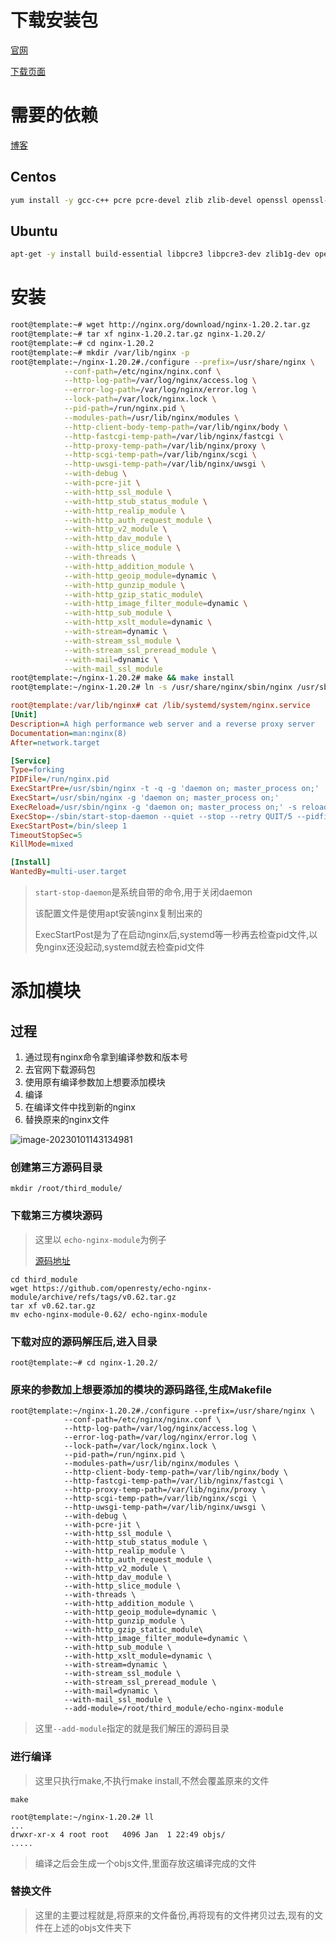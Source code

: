 # 下载安装包

[官网](http://nginx.org/)

[下载页面](http://nginx.org/en/download.html)



# 需要的依赖

[博客](https://blog.csdn.net/weixin_56273432/article/details/124112515)

## Centos

```bash
yum install -y gcc-c++ pcre pcre-devel zlib zlib-devel openssl openssl-devel gd gd-devel

```

## Ubuntu

```bash
apt-get -y install build-essential libpcre3 libpcre3-dev zlib1g-dev openssl libssl-dev libxml2 libxml2-dev libxslt-dev  libgd-dev libgeoip-dev
```

# 安装

```bash
root@template:~# wget http://nginx.org/download/nginx-1.20.2.tar.gz
root@template:~# tar xf nginx-1.20.2.tar.gz nginx-1.20.2/
root@template:~# cd nginx-1.20.2
root@template:~# mkdir /var/lib/nginx -p
root@template:~/nginx-1.20.2#./configure --prefix=/usr/share/nginx \
            --conf-path=/etc/nginx/nginx.conf \
            --http-log-path=/var/log/nginx/access.log \
            --error-log-path=/var/log/nginx/error.log \
            --lock-path=/var/lock/nginx.lock \
            --pid-path=/run/nginx.pid \
            --modules-path=/usr/lib/nginx/modules \
            --http-client-body-temp-path=/var/lib/nginx/body \
            --http-fastcgi-temp-path=/var/lib/nginx/fastcgi \
            --http-proxy-temp-path=/var/lib/nginx/proxy \
            --http-scgi-temp-path=/var/lib/nginx/scgi \
            --http-uwsgi-temp-path=/var/lib/nginx/uwsgi \
            --with-debug \
            --with-pcre-jit \
            --with-http_ssl_module \
            --with-http_stub_status_module \
            --with-http_realip_module \
            --with-http_auth_request_module \
            --with-http_v2_module \
            --with-http_dav_module \
            --with-http_slice_module \
            --with-threads \
            --with-http_addition_module \
            --with-http_geoip_module=dynamic \
            --with-http_gunzip_module \
            --with-http_gzip_static_module\
            --with-http_image_filter_module=dynamic \
            --with-http_sub_module \
            --with-http_xslt_module=dynamic \
            --with-stream=dynamic \
            --with-stream_ssl_module \
            --with-stream_ssl_preread_module \
            --with-mail=dynamic \
            --with-mail_ssl_module	
root@template:~/nginx-1.20.2# make && make install
root@template:~/nginx-1.20.2# ln -s /usr/share/nginx/sbin/nginx /usr/sbin/nginx
```





```ini
root@template:/var/lib/nginx# cat /lib/systemd/system/nginx.service
[Unit]
Description=A high performance web server and a reverse proxy server
Documentation=man:nginx(8)
After=network.target

[Service]
Type=forking
PIDFile=/run/nginx.pid
ExecStartPre=/usr/sbin/nginx -t -q -g 'daemon on; master_process on;'
ExecStart=/usr/sbin/nginx -g 'daemon on; master_process on;'
ExecReload=/usr/sbin/nginx -g 'daemon on; master_process on;' -s reload
ExecStop=-/sbin/start-stop-daemon --quiet --stop --retry QUIT/5 --pidfile /run/nginx.pid
ExecStartPost=/bin/sleep 1
TimeoutStopSec=5
KillMode=mixed

[Install]
WantedBy=multi-user.target

```

> `start-stop-daemon`是系统自带的命令,用于关闭daemon
>
> 该配置文件是使用apt安装nginx复制出来的
>
> ExecStartPost是为了在启动nginx后,systemd等一秒再去检查pid文件,以免nginx还没起动,systemd就去检查pid文件

# 添加模块

## 过程

1. 通过现有nginx命令拿到编译参数和版本号
2. 去官网下载源码包
3. 使用原有编译参数加上想要添加模块
4. 编译
5. 在编译文件中找到新的nginx
6. 替换原来的nginx文件



![image-20230101143134981](https://cdn.jsdelivr.net/gh/2822132073/image/202301011431793.png)

### **创建第三方源码目录**

```shell
mkdir /root/third_module/
```

### **下载第三方模块源码**

> 这里以 `echo-nginx-module`为例子
>
> [源码地址](https://github.com/openresty/echo-nginx-module/tags)

```shell
cd third_module
wget https://github.com/openresty/echo-nginx-module/archive/refs/tags/v0.62.tar.gz
tar xf v0.62.tar.gz
mv echo-nginx-module-0.62/ echo-nginx-module
```

### **下载对应的源码解压后,进入目录**

```shell
root@template:~# cd nginx-1.20.2/
```

### **原来的参数加上想要添加的模块的源码路径,生成Makefile**

```shell
root@template:~/nginx-1.20.2#./configure --prefix=/usr/share/nginx \
            --conf-path=/etc/nginx/nginx.conf \
            --http-log-path=/var/log/nginx/access.log \
            --error-log-path=/var/log/nginx/error.log \
            --lock-path=/var/lock/nginx.lock \
            --pid-path=/run/nginx.pid \
            --modules-path=/usr/lib/nginx/modules \
            --http-client-body-temp-path=/var/lib/nginx/body \
            --http-fastcgi-temp-path=/var/lib/nginx/fastcgi \
            --http-proxy-temp-path=/var/lib/nginx/proxy \
            --http-scgi-temp-path=/var/lib/nginx/scgi \
            --http-uwsgi-temp-path=/var/lib/nginx/uwsgi \
            --with-debug \
            --with-pcre-jit \
            --with-http_ssl_module \
            --with-http_stub_status_module \
            --with-http_realip_module \
            --with-http_auth_request_module \
            --with-http_v2_module \
            --with-http_dav_module \
            --with-http_slice_module \
            --with-threads \
            --with-http_addition_module \
            --with-http_geoip_module=dynamic \
            --with-http_gunzip_module \
            --with-http_gzip_static_module\
            --with-http_image_filter_module=dynamic \
            --with-http_sub_module \
            --with-http_xslt_module=dynamic \
            --with-stream=dynamic \
            --with-stream_ssl_module \
            --with-stream_ssl_preread_module \
            --with-mail=dynamic \
            --with-mail_ssl_module \
            --add-module=/root/third_module/echo-nginx-module
```

> 这里`--add-module`指定的就是我们解压的源码目录

### 进行编译

> 这里只执行make,不执行make install,不然会覆盖原来的文件

```shell
make
```

```shell
root@template:~/nginx-1.20.2# ll
...
drwxr-xr-x 4 root root   4096 Jan  1 22:49 objs/
.....
```

> 编译之后会生成一个objs文件,里面存放这编译完成的文件

### 替换文件

> 这里的主要过程就是,将原来的文件备份,再将现有的文件拷贝过去,现有的文件在上述的objs文件夹下
